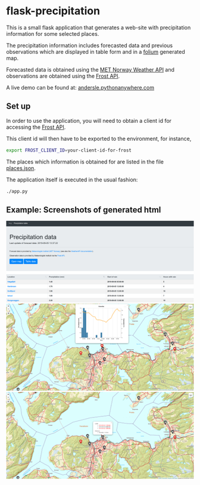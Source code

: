 # flask-precipitation

This is a small flask application that generates a web-site with
precipitation information for some selected places.

The precipitation information includes forecasted data and previous
observations which are displayed in table form and 
in a [folium](https://python-visualization.github.io/folium/) generated map.

Forecasted data is obtained using the
[MET Norway Weather API](https://api.met.no/) and observations are obtained
using the [Frost API](https://frost.met.no/index.html).

A live demo can be found at: [andersle.pythonanywhere.com](https://andersle.pythonanywhere.com/)

## Set up

In order to use the application, you will need to obtain a
client id for accessing the [Frost API](https://frost.met.no/auth/requestCredentials.html).

This client id will then have to be exported to the environment,
for instance,

```bash
export FROST_CLIENT_ID=your-client-id-for-frost
```

The places which information is obtained for are listed in the file
[places.json](https://raw.githubusercontent.com/andersle/flask-precipitation/master/application/places.json).

The application itself is executed in the usual fashion:

```bash
./app.py
```

## Example: Screenshots of generated html

![Data table](/examples/table.png)
![map1](/examples/map1.png)
![map2](/examples/map2.png)


